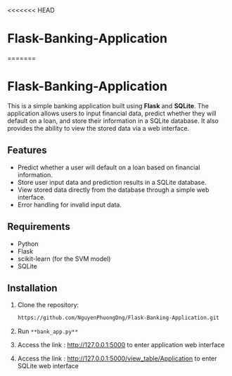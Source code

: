 <<<<<<< HEAD
# Flask-Banking-Application
=======
# Flask-Banking-Application

This is a simple banking application built using **Flask** and **SQLite**. The application allows users to input financial data, predict whether they will default on a loan, and store their information in a SQLite database. It also provides the ability to view the stored data via a web interface.

## Features

- Predict whether a user will default on a loan based on financial information.
- Store user input data and prediction results in a SQLite database.
- View stored data directly from the database through a simple web interface.
- Error handling for invalid input data.

## Requirements

- Python
- Flask
- scikit-learn (for the SVM model)
- SQLite

## Installation

1. Clone the repository:

   ```bash
   https://github.com/NguyenPhuongDng/Flask-Banking-Application.git
2. Run `**bank_app.py**`
3. Access the link : http://127.0.0.1:5000 to enter application web interface
4. Access the link : http://127.0.0.1:5000/view_table/Application  to enter SQLite web interface

